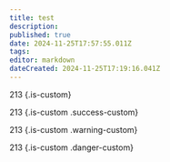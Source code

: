 ```yaml
---
title: test
description: 
published: true
date: 2024-11-25T17:57:55.011Z
tags: 
editor: markdown
dateCreated: 2024-11-25T17:19:16.041Z
---
```


213
{.is-custom}

213
{.is-custom .success-custom}

213
{.is-custom .warning-custom}

213
{.is-custom .danger-custom}